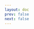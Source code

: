 ```yaml
---
layout: doc
prev: false
next: false
---
```


<CustomItemBox :item="{
  name: '烤肉',
  icon: '/wiki/item/cooked_meat.png',
  type: '料理',
  description: '',
  params: {
    stack: 1,
    durability: -1 
  },
  obtain: {
    found: [],
    npc: [],
    shop: [],
    gardening: []
  }
}" />
